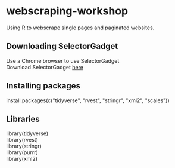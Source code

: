 # webscraping-workshop
Using R to webscrape single pages and paginated websites. 

## Downloading SelectorGadget
Use a Chrome browser to use SelectorGadget
</br>Download SelectorGadget [here](https://chrome.google.com/webstore/detail/selectorgadget/mhjhnkcfbdhnjickkkdbjoemdmbfginb?hl=en)

## Installing packages
install.packages(c("tidyverse", "rvest", "stringr", "xml2", "scales"))

## Libraries
library(tidyverse)
</br>library(rvest)
</br>library(stringr)
</br>library(purrr)
</br>library(xml2)
